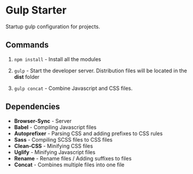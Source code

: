 # Gulp Starter
Startup gulp configuration for projects. 

## Commands

1. `npm install` - Install all the modules 

2. `gulp` - Start the developer server. Distribution files will be located in the **dist** folder

2. `gulp concat` - Combine Javascript and CSS files.

## Dependencies

- **Browser-Sync** - Server
- **Babel** - Compiling Javascript files
- **Autoprefixer** - Parsing CSS and adding prefixes to CSS rules 
- **Sass** - Compiling SCSS files to CSS files
- **Clean-CSS** - Minifying CSS files
- **Uglify** - Minifying Javascript files
- **Rename** - Rename files / Adding suffixes to files
- **Concat** - Combines multiple files into one file